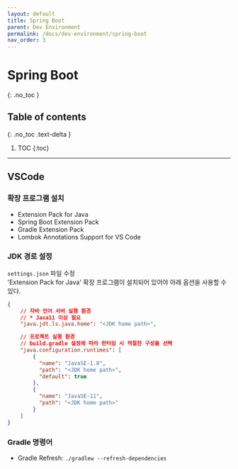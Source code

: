 ```yaml
---
layout: default
title: Spring Boot
parent: Dev Environment
permalink: /docs/dev-environment/spring-boot
nav_order: 3
---
```


# Spring Boot
{: .no_toc }

## Table of contents
{: .no_toc .text-delta }

1. TOC
{:toc}

---

## VSCode

### 확장 프로그램 설치
- Extension Pack for Java
- Spring Boot Extension Pack
- Gradle Extension Pack
- Lombok Annotations Support for VS Code

### JDK 경로 설정
`settings.json` 파일 수정  
'Extension Pack for Java' 확장 프로그램이 설치되어 있어야 아래 옵션을 사용할 수 있다.

```json
{
    // 자바 언어 서버 실행 환경
    // * Java11 이상 필요
    "java.jdt.ls.java.home": "<JDK home path>",

    // 프로젝트 실행 환경
    // build.gradle 설정에 따라 런타임 시 적절한 구성을 선택
    "java.configuration.runtimes": [
        {
          "name": "JavaSE-1.8",
          "path": "<JDK home path>",
          "default": true
        },
        {
          "name": "JavaSE-11",
          "path": "<JDK home path>"
        }
    ]
}
```

### Gradle 명령어
- Gradle Refresh: `./gradlew --refresh-dependencies`
